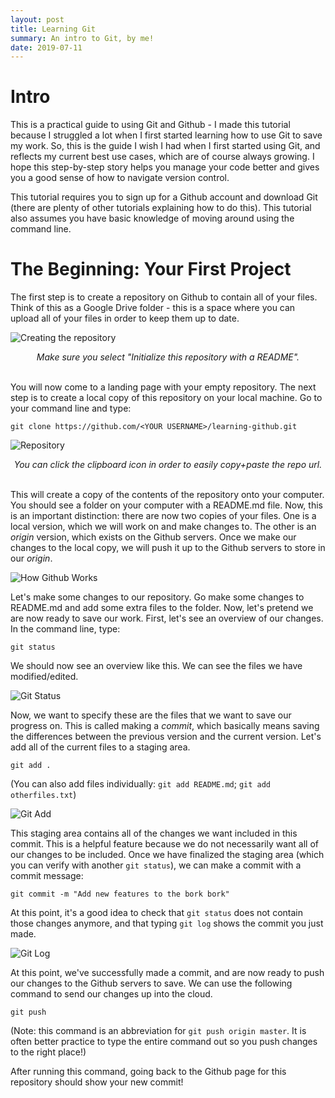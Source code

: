 ```yaml
---
layout: post
title: Learning Git
summary: An intro to Git, by me!
date: 2019-07-11
---
```

# Intro
This is a practical guide to using Git and Github - I made this tutorial because I struggled a lot when I first started learning how to use Git to save my work. So, this is the guide I wish I had when I first started using Git, and reflects my current best use cases, which are of course always growing. I hope this step-by-step story helps you manage your code better and gives you a good sense of how to navigate version control.

This tutorial requires you to sign up for a Github account and download Git (there are plenty of other tutorials explaining how to do this). This tutorial also assumes you have basic knowledge of moving around using the command line.

# The Beginning: Your First Project
The first step is to create a repository on Github to contain all of your files. Think of this as a Google Drive folder - this is a space where you can upload all of your files in order to keep them up to date.

![Creating the repository](/blog/images/github-tutorial/create-repo.png)
<center><i>Make sure you select "Initialize this repository with a README".</i></center><br>

You will now come to a landing page with your empty repository. The next step is to create a local copy of this repository on your local machine. Go to your command line and type:

`git clone https://github.com/<YOUR USERNAME>/learning-github.git`


![Repository](/blog/images/github-tutorial/repo.png)
<center><i>You can click the clipboard icon in order to easily copy+paste the repo url.</i></center><br>

This will create a copy of the contents of the repository onto your computer. You should see a folder on your computer with a README.md file. Now, this is an important distinction: there are now two copies of your files. One is a local version, which we will work on and make changes to. The other is an *origin* version, which exists on the Github servers. Once we make our changes to the local copy, we will push it up to the Github servers to store in our *origin*.

![How Github Works](/blog/images/github-tutorial/github.webp)

Let's make some changes to our repository. Go make some changes to README.md and add some extra files to the folder. Now, let's pretend we are now ready to save our work. First, let's see an overview of our changes. In the command line, type:

`git status`

We should now see an overview like this. We can see the files we have modified/edited.

![Git Status](/blog/images/github-tutorial/git-status.png)

Now, we want to specify these are the files that we want to save our progress on. This is called making a *commit*, which basically means saving the differences between the previous version and the current version. Let's add all of the current files to a staging area.

`git add .`

(You can also add files individually: `git add README.md`; `git add otherfiles.txt`)

![Git Add](/blog/images/github-tutorial/git-add.png)

This staging area contains all of the changes we want included in this commit. This is a helpful feature because we do not necessarily want all of our changes to be included. Once we have finalized the staging area (which you can verify with another `git status`), we can make a commit with a commit message:

`git commit -m "Add new features to the bork bork"`

At this point, it's a good idea to check that `git status` does not contain those changes anymore, and that typing `git log` shows the commit you just made.

![Git Log](/blog/images/github-tutorial/git-log.png)

At this point, we've successfully made a commit, and are now ready to push our changes to the Github servers to save. We can use the following command to send our changes up into the cloud.

`git push`

(Note: this command is an abbreviation for `git push origin master`. It is often better practice to type the entire command out so you push changes to the right place!)

After running this command, going back to the Github page for this repository should show your new commit!

<!-- # Bigger projects
git checkout -b branch_name
git checkout
git reset HEAD^

# Big Company Projects
git rebase -i
git rebase -i [HEAD~n] -->
